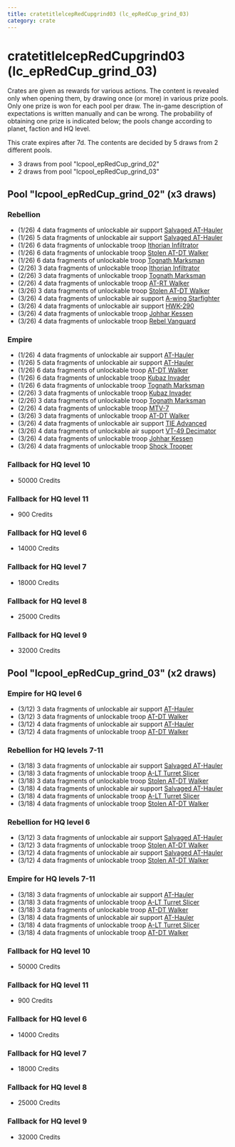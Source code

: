 ```yaml
---
title: cratetitlelcepRedCupgrind03 (lc_epRedCup_grind_03)
category: crate
---
```


# cratetitlelcepRedCupgrind03 (lc_epRedCup_grind_03)

Crates are given as rewards for various actions. The content is revealed only when opening them, by drawing once (or more) in various prize pools. Only one prize is won for each pool per draw. The in-game description of expectations is written manually and can be wrong. The probability of obtaining one prize is indicated below; the pools change according to planet, faction and HQ level.

This crate expires after 7d. The contents are decided by 5 draws from 2 different pools.
  * 3 draws from pool "lcpool_epRedCup_grind_02"
  * 2 draws from pool "lcpool_epRedCup_grind_03"

## Pool "lcpool_epRedCup_grind_02" (x3 draws)

### Rebellion

  * (1/26) 4 data fragments of unlockable air support [Salvaged AT-Hauler](RebelHauler)
  * (1/26) 5 data fragments of unlockable air support [Salvaged AT-Hauler](RebelHauler)
  * (1/26) 6 data fragments of unlockable troop [Ithorian Infiltrator](IthorianInfiltrator)
  * (1/26) 6 data fragments of unlockable troop [Stolen AT-DT Walker](RebelChicken)
  * (1/26) 6 data fragments of unlockable troop [Tognath Marksman](RebelTognath)
  * (2/26) 3 data fragments of unlockable troop [Ithorian Infiltrator](IthorianInfiltrator)
  * (2/26) 3 data fragments of unlockable troop [Tognath Marksman](RebelTognath)
  * (2/26) 4 data fragments of unlockable troop [AT-RT Walker](ATRT)
  * (3/26) 3 data fragments of unlockable troop [Stolen AT-DT Walker](RebelChicken)
  * (3/26) 4 data fragments of unlockable air support [A-wing Starfighter](AWing)
  * (3/26) 4 data fragments of unlockable air support [HWK-290](HWK290)
  * (3/26) 4 data fragments of unlockable troop [Johhar Kessen](RebelJohhar)
  * (3/26) 4 data fragments of unlockable troop [Rebel Vanguard](Vanguard)

### Empire

  * (1/26) 4 data fragments of unlockable air support [AT-Hauler](EmpireHauler)
  * (1/26) 5 data fragments of unlockable air support [AT-Hauler](EmpireHauler)
  * (1/26) 6 data fragments of unlockable troop [AT-DT Walker](EmpireChicken)
  * (1/26) 6 data fragments of unlockable troop [Kubaz Invader](KubazInvader)
  * (1/26) 6 data fragments of unlockable troop [Tognath Marksman](EmpireTognath)
  * (2/26) 3 data fragments of unlockable troop [Kubaz Invader](KubazInvader)
  * (2/26) 3 data fragments of unlockable troop [Tognath Marksman](EmpireTognath)
  * (2/26) 4 data fragments of unlockable troop [MTV-7](MTV7)
  * (3/26) 3 data fragments of unlockable troop [AT-DT Walker](EmpireChicken)
  * (3/26) 4 data fragments of unlockable air support [TIE Advanced](TieAdvanced)
  * (3/26) 4 data fragments of unlockable air support [VT-49 Decimator](VT49)
  * (3/26) 4 data fragments of unlockable troop [Johhar Kessen](EmpireJohhar)
  * (3/26) 4 data fragments of unlockable troop [Shock Trooper](Shock)

### Fallback for HQ level 10

  * 50000 Credits

### Fallback for HQ level 11

  * 900 Credits

### Fallback for HQ level 6

  * 14000 Credits

### Fallback for HQ level 7

  * 18000 Credits

### Fallback for HQ level 8

  * 25000 Credits

### Fallback for HQ level 9

  * 32000 Credits

## Pool "lcpool_epRedCup_grind_03" (x2 draws)

### Empire for HQ level 6

  * (3/12) 3 data fragments of unlockable air support [AT-Hauler](EmpireHauler)
  * (3/12) 3 data fragments of unlockable troop [AT-DT Walker](EmpireChicken)
  * (3/12) 4 data fragments of unlockable air support [AT-Hauler](EmpireHauler)
  * (3/12) 4 data fragments of unlockable troop [AT-DT Walker](EmpireChicken)

### Rebellion for HQ levels 7-11

  * (3/18) 3 data fragments of unlockable air support [Salvaged AT-Hauler](RebelHauler)
  * (3/18) 3 data fragments of unlockable troop [A-LT Turret Slicer](RebelP006Droid)
  * (3/18) 3 data fragments of unlockable troop [Stolen AT-DT Walker](RebelChicken)
  * (3/18) 4 data fragments of unlockable air support [Salvaged AT-Hauler](RebelHauler)
  * (3/18) 4 data fragments of unlockable troop [A-LT Turret Slicer](RebelP006Droid)
  * (3/18) 4 data fragments of unlockable troop [Stolen AT-DT Walker](RebelChicken)

### Rebellion for HQ level 6

  * (3/12) 3 data fragments of unlockable air support [Salvaged AT-Hauler](RebelHauler)
  * (3/12) 3 data fragments of unlockable troop [Stolen AT-DT Walker](RebelChicken)
  * (3/12) 4 data fragments of unlockable air support [Salvaged AT-Hauler](RebelHauler)
  * (3/12) 4 data fragments of unlockable troop [Stolen AT-DT Walker](RebelChicken)

### Empire for HQ levels 7-11

  * (3/18) 3 data fragments of unlockable air support [AT-Hauler](EmpireHauler)
  * (3/18) 3 data fragments of unlockable troop [A-LT Turret Slicer](EmpireP006Droid)
  * (3/18) 3 data fragments of unlockable troop [AT-DT Walker](EmpireChicken)
  * (3/18) 4 data fragments of unlockable air support [AT-Hauler](EmpireHauler)
  * (3/18) 4 data fragments of unlockable troop [A-LT Turret Slicer](EmpireP006Droid)
  * (3/18) 4 data fragments of unlockable troop [AT-DT Walker](EmpireChicken)

### Fallback for HQ level 10

  * 50000 Credits

### Fallback for HQ level 11

  * 900 Credits

### Fallback for HQ level 6

  * 14000 Credits

### Fallback for HQ level 7

  * 18000 Credits

### Fallback for HQ level 8

  * 25000 Credits

### Fallback for HQ level 9

  * 32000 Credits